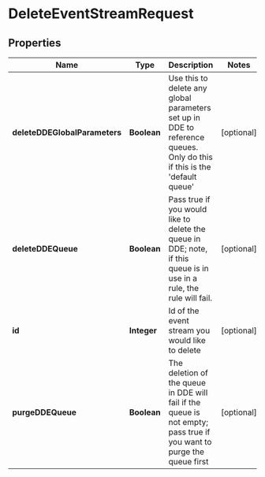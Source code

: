 

# DeleteEventStreamRequest


## Properties

| Name | Type | Description | Notes |
|------------ | ------------- | ------------- | -------------|
|**deleteDDEGlobalParameters** | **Boolean** | Use this to delete any global parameters set up in DDE to reference queues. Only do this if this is the &#39;default queue&#39; |  [optional] |
|**deleteDDEQueue** | **Boolean** | Pass true if you would like to delete the queue in DDE; note, if this queue is in use in a rule, the rule will fail. |  [optional] |
|**id** | **Integer** | Id of the event stream you would like to delete |  [optional] |
|**purgeDDEQueue** | **Boolean** | The deletion of the queue in DDE will fail if the queue is not empty; pass true if you want to purge the queue first |  [optional] |



